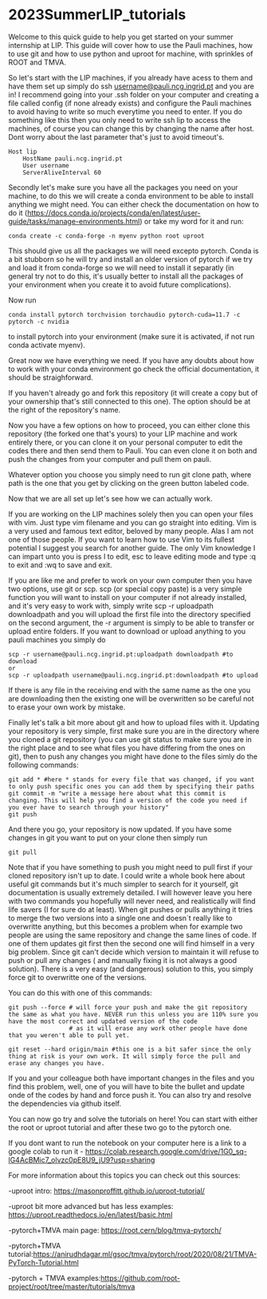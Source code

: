 # 2023SummerLIP_tutorials

Welcome to this quick guide to help you get started on your summer internship at LIP. This guide will cover how to use the Pauli machines, how to use git and how to use python and uproot for machine, with sprinkles of ROOT and TMVA.

So let's start with the LIP machines, if you already have acess to them and have them set up simply do ssh username@pauli.ncg.ingrid.pt and you are in! I recommend going into your .ssh folder on your computer and creating a file called config (if none already exists) and configure the Pauli machines to avoid having to write so much everytime you need to enter.
If you do something like this then you only need to write ssh lip to access the machines, of course you can change this by changing the name after host. Dont worry about the last parameter that's just to avoid timeout's.

    Host lip
        HostName pauli.ncg.ingrid.pt
        User username
        ServerAliveInterval 60
                                                                            
Secondly let's make sure you have all the packages you need on your machine, to do this we will create a conda environment to be able to install anything we might need. 
You can either check the documentation on how to do it (https://docs.conda.io/projects/conda/en/latest/user-guide/tasks/manage-environments.html) or take my word for it and run:

    conda create -c conda-forge -n myenv python root uproot
                                                            
This should give us all the packages we will need excepto pytorch. Conda is a bit stubborn so he will try and install an older version of pytorch if we try and load it from conda-forge so we will need to install it separatly (in general try not to do this, it's usually better to install all the packages of your environment when you create it to avoid future complications).

Now run 

    conda install pytorch torchvision torchaudio pytorch-cuda=11.7 -c pytorch -c nvidia 

to install pytorch into your environment (make sure it is activated, if not run conda activate myenv).

Great now we have everything we need. If you have any doubts about how to work with your conda environment go check the official documentation, it should be straighforward.

If you haven't already go and fork this repository (it will create a copy but of your ownership that's still connected to this one). The option should be at the right of the repository's name.

Now you have a few options on how to proceed, you can either clone this repository (the forked one that's yours) to your LIP machine and work entirely there, or you can clone it on your personal computer to edit the codes there and then send them to Pauli. You can even clone it on both and push the changes from your computer and pull them on pauli.

Whatever option you choose you simply need to run git clone path, where path is the one that you get by clicking on the green button labeled code.

Now that we are all set up let's see how we can actually work. 

If you are working on the LIP machines solely then you can open your files with vim. Just type vim filename and you can go straight into editing. Vim is a very used and famous text editor, beloved by many people. Alas I am not one of those people. If you want to learn how to use Vim to its fullest potential I suggest you search for another guide. The only Vim knowledge I can impart unto you is press I to edit, esc to leave editing mode and type :q to exit and :wq to save and exit.

If you are like me and prefer to work on your own computer then you have two options, use git or scp. scp (or special copy paste) is a very simple function you will want to install on your computer if not already installed, and it's very easy to work with, simply write scp -r uploadpath downloadpath and you will upload the first file into the directory specified on the second argument, the -r argument is simply to be able to transfer or upload entire folders. If you want to download or upload anything to you pauli machines you simply do 
    
    scp -r username@pauli.ncg.ingrid.pt:uploadpath downloadpath #to download
    or
    scp -r uploadpath username@pauli.ncg.ingrid.pt:downloadpath #to upload

If there is any file in the receiving end with the same name as the one you are downloading then the existing one will be overwritten so be careful not to erase your own work by mistake.

Finally let's talk a bit more about git and how to upload files with it. Updating your repository is very simple, first make sure you are in the directory where you cloned a git repository (you can use git status to make sure you are in the right place and to see what files you have differing from the ones on git), then to push any changes you might have done to the files simly do the following commands:

    git add * #here * stands for every file that was changed, if you want to only push specific ones you can add them by specifying their paths
    git commit -m "write a message here about what this commit is changing. This will help you find a version of the code you need if you ever have to search through your history"
    git push

And there you go, your repository is now updated.
If you have some changes in git you want to put on your clone then simply run 

    git pull

Note that if you have something to push you might need to pull first if your cloned repository isn't up to date.
I could write a whole book here about useful git commands but it's much simpler to search for it yourself, git documentation is usually extremely detailed.
I will however leave you here with two commands you hopefully will never need, and realistically will find life savers (I for sure do at least).
When git pushes or pulls anything it tries to merge the two versions into a single one and doesn´t really like to overwritte anything, but this becomes a problem when for example two people are using the same repository and change the same lines of code. If one of them updates git first then the second one will find himself in a very big problem. Since git can't decide which version to maintain it will refuse to push or pull any changes ( and manually fixing it is not always a good solution). There is a very easy (and dangerous) solution to this, you simply force git to overwritte one of the versions.

You can do this with one of this commands:

    git push --force # will force your push and make the git repository the same as what you have. NEVER run this unless you are 110% sure you have the most correct and updated version of the code
                     # as it will erase any work other people have done that you weren't able to pull yet.
    
    git reset --hard origin/main #this one is a bit safer since the only thing at risk is your own work. It will simply force the pull and erase any changes you have.

If you and your colleague both have important changes in the files and you find this problem, well, one of you will have to bite the bullet and update onde of the codes by hand and force push it. You can also try and resolve the dependencies via github itself.

You can now go try and solve the tutorials on here!  You can start with either the root or uproot tutorial and after these two go to the pytorch one.

If you dont want to run the notebook on your computer here is a link to a google colab to run it - https://colab.research.google.com/drive/1G0_sq-lG4AcBMic7_olvzc0pE8U9_jU9?usp=sharing

For more information about this topics you can check out this sources:

-uproot intro: https://masonproffitt.github.io/uproot-tutorial/

-uproot bit more advanced but has less examples: https://uproot.readthedocs.io/en/latest/basic.html

-pytorch+TMVA main page: https://root.cern/blog/tmva-pytorch/

-pytorch+TMVA tutorial:https://anirudhdagar.ml/gsoc/tmva/pytorch/root/2020/08/21/TMVA-PyTorch-Tutorial.html

-pytorch + TMVA examples:https://github.com/root-project/root/tree/master/tutorials/tmva
